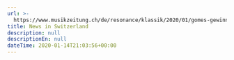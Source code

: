 ```yaml
---
url: >-
  https://www.musikzeitung.ch/de/resonance/klassik/2020/01/gomes-gewinnt-eucp.html?fbclid=IwAR3UfYlFjYbYcyaN0JvoEPdkFn4j6AzyrO2xQEKj5RiC4u9bXzGrdzJDPBA#.XidnMxP7TVp
title: News in Switzerland
description: null
descriptionEn: null
dateTime: 2020-01-14T21:03:56+00:00
---
```


